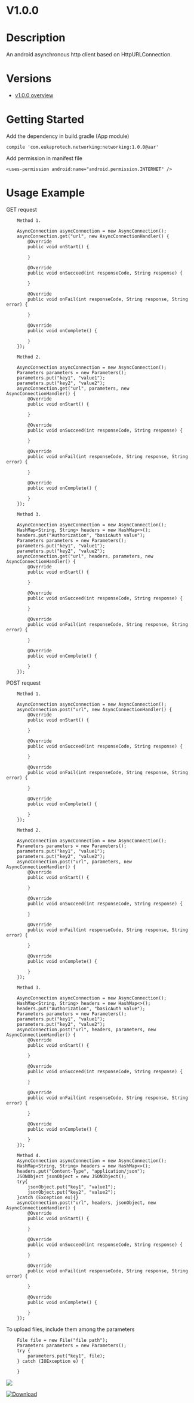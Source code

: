 # V1.0.0

# Description
An android asynchronous http client based on HttpURLConnection.

# Versions
* [v1.0.0 overview](https://github.com/eukaprotech/networking/blob/master/com/eukaprotech/networking/networking/1.0.0/README.md "Version 1.0.0 Overview")

# Getting Started
Add the dependency in build.gradle (App module)

```compile 'com.eukaprotech.networking:networking:1.0.0@aar'```

Add permission in manifest file

```<uses-permission android:name="android.permission.INTERNET" />```

# Usage Example

GET request

        Method 1.
        
        AsyncConnection asyncConnection = new AsyncConnection();
        asyncConnection.get("url", new AsyncConnectionHandler() {
            @Override
            public void onStart() {

            }

            @Override
            public void onSucceed(int responseCode, String response) {

            }

            @Override
            public void onFail(int responseCode, String response, String error) {

            }

            @Override
            public void onComplete() {

            }
        });
        
        Method 2.
        
        AsyncConnection asyncConnection = new AsyncConnection();
        Parameters parameters = new Parameters();
        parameters.put("key1", "value1");
        parameters.put("key2", "value2");
        asyncConnection.get("url", parameters, new AsyncConnectionHandler() {
            @Override
            public void onStart() {

            }

            @Override
            public void onSucceed(int responseCode, String response) {

            }

            @Override
            public void onFail(int responseCode, String response, String error) {

            }

            @Override
            public void onComplete() {

            }
        });
         
        Method 3.
        
        AsyncConnection asyncConnection = new AsyncConnection();
        HashMap<String, String> headers = new HashMap<>();
        headers.put("Authorization", "basicAuth value");
        Parameters parameters = new Parameters();
        parameters.put("key1", "value1");
        parameters.put("key2", "value2");
        asyncConnection.get("url", headers, parameters, new AsyncConnectionHandler() {
            @Override
            public void onStart() {
                
            }

            @Override
            public void onSucceed(int responseCode, String response) {

            }

            @Override
            public void onFail(int responseCode, String response, String error) {

            }

            @Override
            public void onComplete() {

            }
        });
        
POST request

        Method 1.
        
        AsyncConnection asyncConnection = new AsyncConnection();
        asyncConnection.post("url", new AsyncConnectionHandler() {
            @Override
            public void onStart() {

            }

            @Override
            public void onSucceed(int responseCode, String response) {

            }

            @Override
            public void onFail(int responseCode, String response, String error) {

            }

            @Override
            public void onComplete() {

            }
        });
        
        Method 2.
        
        AsyncConnection asyncConnection = new AsyncConnection();
        Parameters parameters = new Parameters();
        parameters.put("key1", "value1");
        parameters.put("key2", "value2");
        asyncConnection.post("url", parameters, new AsyncConnectionHandler() {
            @Override
            public void onStart() {

            }

            @Override
            public void onSucceed(int responseCode, String response) {

            }

            @Override
            public void onFail(int responseCode, String response, String error) {

            }

            @Override
            public void onComplete() {

            }
        });
        
        Method 3.
        
        AsyncConnection asyncConnection = new AsyncConnection();
        HashMap<String, String> headers = new HashMap<>();
        headers.put("Authorization", "basicAuth value");
        Parameters parameters = new Parameters();
        parameters.put("key1", "value1");
        parameters.put("key2", "value2");
        asyncConnection.post("url", headers, parameters, new AsyncConnectionHandler() {
            @Override
            public void onStart() {

            }

            @Override
            public void onSucceed(int responseCode, String response) {

            }

            @Override
            public void onFail(int responseCode, String response, String error) {

            }

            @Override
            public void onComplete() {

            }
        });

        Method 4.
        AsyncConnection asyncConnection = new AsyncConnection();
        HashMap<String, String> headers = new HashMap<>();
        headers.put("Content-Type", "application/json");
        JSONObject jsonObject = new JSONObject();
        try{
            jsonObject.put("key1", "value1");
            jsonObject.put("key2", "value2");
        }catch (Exception ex){}
        asyncConnection.post("url", headers, jsonObject, new AsyncConnectionHandler() {
            @Override
            public void onStart() {

            }

            @Override
            public void onSucceed(int responseCode, String response) {

            }

            @Override
            public void onFail(int responseCode, String response, String error) {

            }

            @Override
            public void onComplete() {

            }
        });
        
To upload files, include them among the parameters
       
        File file = new File("file path");
        Parameters parameters = new Parameters();
        try {
            parameters.put("key1", file);
        } catch (IOException e) {
            
        }
        
<a href='https://bintray.com/eukaprotech/maven/networking?source=watch' alt='Get automatic notifications about new "networking" versions'><img src='https://www.bintray.com/docs/images/bintray_badge_color.png'></a>

[ ![Download](https://api.bintray.com/packages/eukaprotech/maven/networking/images/download.svg) ](https://bintray.com/eukaprotech/maven/networking/_latestVersion)
        
